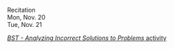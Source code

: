 
<div class="recitation">

<!--
<div class="lecture1">
<div class="lecture2">
<div class="recitation">
<div class="important">
-->
<div class="column_date">

Recitation <br> 
Mon, Nov. 20<br>
Tue, Nov. 21<br>


</div>

<div class="column_recitation">
<p markdown="block">


[_BST - Analyzing Incorrect Solutions to Problems_ activity](https://goo.gl/WBJKVw) 

<br>

</p>
</div>

</div>
